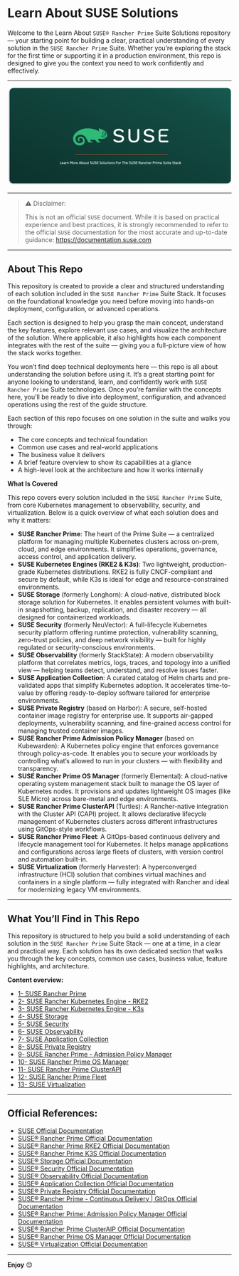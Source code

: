 # Learn About SUSE Solutions

Welcome to the Learn About `SUSE® Rancher Prime` Suite Solutions repository — your starting point for building a clear, practical understanding of every solution in the `SUSE Rancher Prime` Suite. Whether you’re exploring the stack for the first time or supporting it in a production environment, this repo is designed to give you the context you need to work confidently and effectively.

---

<p align="center">
    <img src="Images/Repo-Logo.png">
</p>

---

> ⚠️ Disclaimer:
> 
> This is not an official `SUSE` document. While it is based on practical experience and best practices, it is strongly recommended to refer to the official `SUSE` documentation for the most accurate and up-to-date guidance: https://documentation.suse.com

---

## About This Repo

This repository is created to provide a clear and structured understanding of each solution included in the `SUSE Rancher Prime` Suite Stack. It focuses on the foundational knowledge you need before moving into hands-on deployment, configuration, or advanced operations.

Each section is designed to help you grasp the main concept, understand the key features, explore relevant use cases, and visualize the architecture of the solution. Where applicable, it also highlights how each component integrates with the rest of the suite — giving you a full-picture view of how the stack works together.

You won’t find deep technical deployments here — this repo is all about understanding the solution before using it. It’s a great starting point for anyone looking to understand, learn, and confidently work with `SUSE Rancher Prime` Suite technologies. Once you’re familiar with the concepts here, you’ll be ready to dive into deployment, configuration, and advanced operations using the rest of the guide structure.

Each section of this repo focuses on one solution in the suite and walks you through:
- The core concepts and technical foundation
- Common use cases and real-world applications
- The business value it delivers
- A brief feature overview to show its capabilities at a glance
- A high-level look at the architecture and how it works internally

**What Is Covered**

This repo covers every solution included in the `SUSE Rancher Prime` Suite, from core Kubernetes management to observability, security, and virtualization. Below is a quick overview of what each solution does and why it matters:
- **SUSE Rancher Prime**: The heart of the Prime Suite — a centralized platform for managing multiple Kubernetes clusters across on-prem, cloud, and edge environments. It simplifies operations, governance, access control, and application delivery.
- **SUSE Kubernetes Engines (RKE2 & K3s)**: Two lightweight, production-grade Kubernetes distributions. RKE2 is fully CNCF-compliant and secure by default, while K3s is ideal for edge and resource-constrained environments.
- **SUSE Storage** (formerly Longhorn): A cloud-native, distributed block storage solution for Kubernetes. It enables persistent volumes with built-in snapshotting, backup, replication, and disaster recovery — all designed for containerized workloads.
- **SUSE Security** (formerly NeuVector): A full-lifecycle Kubernetes security platform offering runtime protection, vulnerability scanning, zero-trust policies, and deep network visibility — built for highly regulated or security-conscious environments.
- **SUSE Observability** (formerly StackState): A modern observability platform that correlates metrics, logs, traces, and topology into a unified view — helping teams detect, understand, and resolve issues faster.
- **SUSE Application Collection**: A curated catalog of Helm charts and pre-validated apps that simplify Kubernetes adoption. It accelerates time-to-value by offering ready-to-deploy software tailored for enterprise environments.
- **SUSE Private Registry** (based on Harbor): A secure, self-hosted container image registry for enterprise use. It supports air-gapped deployments, vulnerability scanning, and fine-grained access control for managing trusted container images.
- **SUSE Rancher Prime Admission Policy Manager** (based on Kubewarden): A Kubernetes policy engine that enforces governance through policy-as-code. It enables you to secure your workloads by controlling what’s allowed to run in your clusters — with flexibility and transparency.
- **SUSE Rancher Prime OS Manager** (formerly Elemental): A cloud-native operating system management stack built to manage the OS layer of Kubernetes nodes. It provisions and updates lightweight OS images (like SLE Micro) across bare-metal and edge environments.
- **SUSE Rancher Prime ClusterAPI** (Turtles): A Rancher-native integration with the Cluster API (CAPI) project. It allows declarative lifecycle management of Kubernetes clusters across different infrastructures using GitOps-style workflows.
- **SUSE Rancher Prime Fleet**: A GitOps-based continuous delivery and lifecycle management tool for Kubernetes. It helps manage applications and configurations across large fleets of clusters, with version control and automation built-in.
- **SUSE Virtualization** (formerly Harvester): A hyperconverged infrastructure (HCI) solution that combines virtual machines and containers in a single platform — fully integrated with Rancher and ideal for modernizing legacy VM environments.

---

## What You’ll Find in This Repo

This repository is structured to help you build a solid understanding of each solution in the `SUSE Rancher Prime` Suite Stack — one at a time, in a clear and practical way. Each solution has its own dedicated section that walks you through the key concepts, common use cases, business value, feature highlights, and architecture.

**Content overview:**

- [1- SUSE Rancher Prime](/01-Learn-About-SUSE-Solutions/01-SUSE-Rancher-Prime/)
- [2- SUSE Rancher Kubernetes Engine - RKE2](/01-Learn-About-SUSE-Solutions/02-SUSE-Rancher-RKE2/)
- [3- SUSE Rancher Kubernetes Engine - K3s](/01-Learn-About-SUSE-Solutions/03-SUSE-Rancher-K3S/)
- [4- SUSE Storage](/01-Learn-About-SUSE-Solutions/04-SUSE-Storage/)
- [5- SUSE Security](/01-Learn-About-SUSE-Solutions/05-SUSE-Security/)
- [6- SUSE Observability](/01-Learn-About-SUSE-Solutions/06-SUSE-Observability/)
- [7- SUSE Application Collection](/01-Learn-About-SUSE-Solutions/07-SUSE-Application-Collection/)
- [8- SUSE Private Registry](/01-Learn-About-SUSE-Solutions/08-SUSE-Private-Registry/)
- [9- SUSE Rancher Prime - Admission Policy Manager](/01-Learn-About-SUSE-Solutions/09-SUSE-Rancher-Prime-Admission-Policy-Manager/)
- [10- SUSE Rancher Prime OS Manager](/01-Learn-About-SUSE-Solutions/10-SUSE-Rancher-Prime-OS-Manager/)
- [11- SUSE Rancher Prime ClusterAPI](/01-Learn-About-SUSE-Solutions/11-SUSE-Rancher-Prime-ClusterAPI/)
- [12- SUSE Rancher Prime Fleet](/01-Learn-About-SUSE-Solutions/12-SUSE-Rancher-Prime-Fleet/)
- [13- SUSE Virtualization](/01-Learn-About-SUSE-Solutions/13-SUSE-Virtualization/)

---

## Official References:

- [SUSE Official Documentation](https://documentation.suse.com)
- [SUSE® Rancher Prime Official Documentation](https://documentation.suse.com/cloudnative/rancher-manager/latest/en/about-rancher/what-is-rancher.html)
- [SUSE® Rancher Prime RKE2 Official Documentation](https://documentation.suse.com/cloudnative/rke2/latest/en/introduction.html)
- [SUSE® Rancher Prime K3S Official Documentation](https://documentation.suse.com/cloudnative/k3s/latest/en/introduction.html)
- [SUSE® Storage Official Documentation](https://documentation.suse.com/cloudnative/storage/1.8.0/en/longhorn-documentation.html)
- [SUSE® Security Official Documentation](https://documentation.suse.com/cloudnative/security/5.4/en/overview.html)
- [SUSE® Observability Official Documentation](https://docs.stackstate.com/)
- [SUSE® Application Collection Official Documentation](https://docs.apps.rancher.io/)
- [SUSE® Private Registry Official Documentation](https://documentation.suse.com/cloudnative/suse-private-registry/html/private-registry/)
- [SUSE® Rancher Prime - Continuous Delivery | GitOps Official Documentation](https://documentation.suse.com/cloudnative/continuous-delivery/v0.10/en/index.html)
- [SUSE® Rancher Prime: Admission Policy Manager Official Documentation](https://documentation.suse.com/cloudnative/policy-manager/1.16/en/introduction.html)
- [SUSE® Rancher Prime ClusterAIP Official Documentation](https://documentation.suse.com/cloudnative/cluster-api/v0.17/en/index.html)
- [SUSE® Rancher Prime OS Manager Official Documentation](https://documentation.suse.com/cloudnative/os-manager/1.6/en/index.html)
- [SUSE® Virtualization Official Documentation](https://documentation.suse.com/cloudnative/virtualization/v1.3/en/introduction/overview.html)

---

**Enjoy** :blush:

